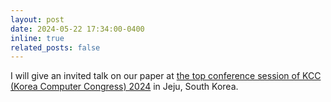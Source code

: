 ```yaml
---
layout: post
date: 2024-05-22 17:34:00-0400
inline: true
related_posts: false
---
```


I will give an invited talk on our paper at [the top conference session of KCC (Korea Computer Congress) 2024](https://www.kiise.or.kr/conference/main/getContent.do?CC=KCC&CS=2024&content_no=2067&PARENT_ID=011900) in Jeju, South Korea.
